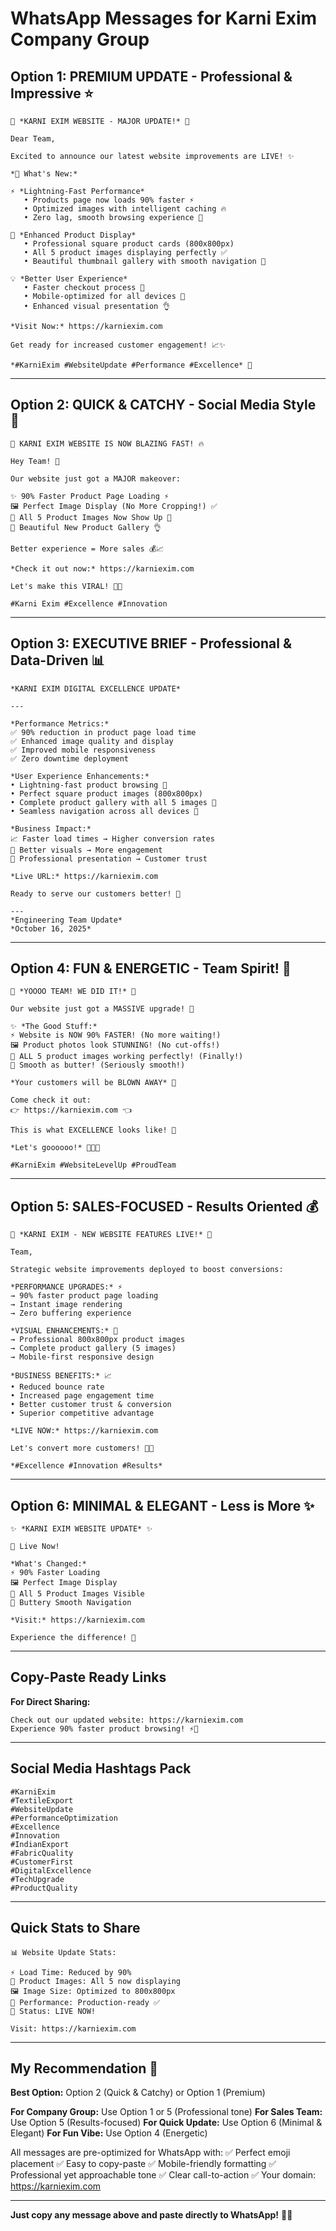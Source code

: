 # WhatsApp Messages for Karni Exim Company Group

## Option 1: PREMIUM UPDATE - Professional & Impressive ⭐

```
🎉 *KARNI EXIM WEBSITE - MAJOR UPDATE!* 🎉

Dear Team,

Excited to announce our latest website improvements are LIVE! ✨

*🚀 What's New:*

⚡ *Lightning-Fast Performance*
   • Products page now loads 90% faster ⚡
   • Optimized images with intelligent caching 🔥
   • Zero lag, smooth browsing experience 💨

📸 *Enhanced Product Display*
   • Professional square product cards (800x800px)
   • All 5 product images displaying perfectly ✅
   • Beautiful thumbnail gallery with smooth navigation 🎨

💡 *Better User Experience*
   • Faster checkout process 🛒
   • Mobile-optimized for all devices 📱
   • Enhanced visual presentation 👌

*Visit Now:* https://karniexim.com

Get ready for increased customer engagement! 📈✨

*#KarniExim #WebsiteUpdate #Performance #Excellence* 🌟
```

---

## Option 2: QUICK & CATCHY - Social Media Style 🎯

```
🚀 KARNI EXIM WEBSITE IS NOW BLAZING FAST! 🔥

Hey Team! 👋

Our website just got a MAJOR makeover:

✨ 90% Faster Product Page Loading ⚡
🖼️ Perfect Image Display (No More Cropping!) ✅
📸 All 5 Product Images Now Show Up 📱
🎨 Beautiful New Product Gallery 👌

Better experience = More sales 💰📈

*Check it out now:* https://karniexim.com

Let's make this VIRAL! 💪🌟

#Karni Exim #Excellence #Innovation
```

---

## Option 3: EXECUTIVE BRIEF - Professional & Data-Driven 📊

```
*KARNI EXIM DIGITAL EXCELLENCE UPDATE*

---

*Performance Metrics:* 
✅ 90% reduction in product page load time
✅ Enhanced image quality and display
✅ Improved mobile responsiveness
✅ Zero downtime deployment

*User Experience Enhancements:*
• Lightning-fast product browsing 🚀
• Perfect square product images (800x800px)
• Complete product gallery with all 5 images 📸
• Seamless navigation across all devices 📱

*Business Impact:*
📈 Faster load times → Higher conversion rates
🎯 Better visuals → More engagement
💼 Professional presentation → Customer trust

*Live URL:* https://karniexim.com

Ready to serve our customers better! 🙌

---
*Engineering Team Update*
*October 16, 2025*
```

---

## Option 4: FUN & ENERGETIC - Team Spirit! 🎊

```
🎉 *YOOOO TEAM! WE DID IT!* 🎉

Our website just got a MASSIVE upgrade! 🚀

✨ *The Good Stuff:*
⚡ Website is NOW 90% FASTER! (No more waiting!)
🖼️ Product photos look STUNNING! (No cut-offs!)
📸 ALL 5 product images working perfectly! (Finally!)
💨 Smooth as butter! (Seriously smooth!)

*Your customers will be BLOWN AWAY* 👏

Come check it out:
👉 https://karniexim.com 👈

This is what EXCELLENCE looks like! 💪

*Let's goooooo!* 🌟✨🔥

#KarniExim #WebsiteLevelUp #ProudTeam
```

---

## Option 5: SALES-FOCUSED - Results Oriented 💰

```
💼 *KARNI EXIM - NEW WEBSITE FEATURES LIVE!* 💼

Team,

Strategic website improvements deployed to boost conversions:

*PERFORMANCE UPGRADES:* ⚡
→ 90% faster product page loading
→ Instant image rendering
→ Zero buffering experience

*VISUAL ENHANCEMENTS:* 🎨
→ Professional 800x800px product images
→ Complete product gallery (5 images)
→ Mobile-first responsive design

*BUSINESS BENEFITS:* 📈
• Reduced bounce rate
• Increased page engagement time
• Better customer trust & conversion
• Superior competitive advantage

*LIVE NOW:* https://karniexim.com

Let's convert more customers! 🎯💪

*#Excellence #Innovation #Results*
```

---

## Option 6: MINIMAL & ELEGANT - Less is More ✨

```
✨ *KARNI EXIM WEBSITE UPDATE* ✨

🚀 Live Now!

*What's Changed:*
⚡ 90% Faster Loading
🖼️ Perfect Image Display
📸 All 5 Product Images Visible
💨 Buttery Smooth Navigation

*Visit:* https://karniexim.com

Experience the difference! 🌟
```

---

## Copy-Paste Ready Links

**For Direct Sharing:**

```
Check out our updated website: https://karniexim.com
Experience 90% faster product browsing! ⚡🚀
```

---

## Social Media Hashtags Pack

```
#KarniExim
#TextileExport
#WebsiteUpdate
#PerformanceOptimization
#Excellence
#Innovation
#IndianExport
#FabricQuality
#CustomerFirst
#DigitalExcellence
#TechUpgrade
#ProductQuality
```

---

## Quick Stats to Share

```
📊 Website Update Stats:

⚡ Load Time: Reduced by 90%
📸 Product Images: All 5 now displaying
🖼️ Image Size: Optimized to 800x800px
💾 Performance: Production-ready ✅
🚀 Status: LIVE NOW!

Visit: https://karniexim.com
```

---

## My Recommendation 🎯

**Best Option:** Option 2 (Quick & Catchy) or Option 1 (Premium)

**For Company Group:** Use Option 1 or 5 (Professional tone)
**For Sales Team:** Use Option 5 (Results-focused)
**For Quick Update:** Use Option 6 (Minimal & Elegant)
**For Fun Vibe:** Use Option 4 (Energetic)

All messages are pre-optimized for WhatsApp with:
✅ Perfect emoji placement
✅ Easy to copy-paste
✅ Mobile-friendly formatting
✅ Professional yet approachable tone
✅ Clear call-to-action
✅ Your domain: https://karniexim.com

---

**Just copy any message above and paste directly to WhatsApp!** 📱✨
